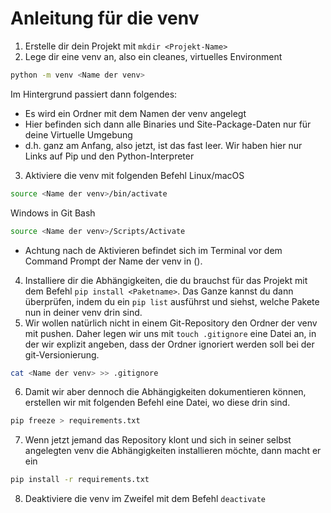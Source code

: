 # Anleitung für die venv
1. Erstelle dir dein Projekt mit `mkdir <Projekt-Name>`
2. Lege dir eine venv an, also ein cleanes, virtuelles Environment
```bash
python -m venv <Name der venv>
```
Im Hintergrund passiert dann folgendes:
- Es wird ein Ordner mit dem Namen der venv angelegt
- Hier befinden sich dann alle Binaries und Site-Package-Daten nur für deine Virtuelle Umgebung
- d.h. ganz am Anfang, also jetzt, ist das fast leer. Wir haben hier nur Links auf Pip und den Python-Interpreter
3. Aktiviere die venv mit folgenden Befehl
Linux/macOS
```bash
source <Name der venv>/bin/activate
```
Windows in Git Bash
```bash
source <Name der venv>/Scripts/Activate
```
- Achtung nach de Aktivieren befindet sich im Terminal vor dem Command Prompt der Name der venv in ().
4. Installiere dir die Abhängigkeiten, die du brauchst für das Projekt mit dem Befehl `pip install <Paketname>`. Das Ganze kannst du dann überprüfen, indem du ein `pip list` ausführst und siehst, welche Pakete nun in deiner venv drin sind.
5. Wir wollen natürlich nicht in einem Git-Repository den Ordner der venv mit pushen. Daher legen wir uns mit `touch .gitignore` eine Datei an, in der wir explizit angeben, dass der Ordner ignoriert werden soll bei der git-Versionierung. 
```bash
cat <Name der venv> >> .gitignore
```
6. Damit wir aber dennoch die Abhängigkeiten dokumentieren können, erstellen wir mit folgenden Befehl eine Datei, wo diese drin sind.
```bash
pip freeze > requirements.txt
```
7. Wenn jetzt jemand das Repository klont und sich in seiner selbst angelegten venv die Abhängigkeiten installieren möchte, dann macht er ein 
```bash
pip install -r requirements.txt
```
8. Deaktiviere die venv im Zweifel mit dem Befehl `deactivate`


